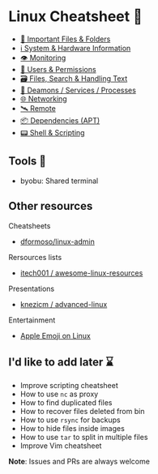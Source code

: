 # Linux Cheatsheet 🐧

- [📁 Important Files & Folders](content/important/README.md)
- [ℹ System & Hardware Information](content/system/README.md)
- [👁 Monitoring](content/monitoring/README.md)
- [👥 Users & Permissions](content/users/README.md)
- [🗃 Files, Search & Handling Text](content/files/README.md)
- [👹 Deamons / Services / Processes](content/services/README.md)
- [🌐 Networking](content/networking/README.md)
- [🛰 Remote](content/remote/README.md)
- [📦 Dependencies (APT)](content/deps/README.md)
- [📟 Shell & Scripting](content/shell/README.md)

## Tools 🧰

- byobu: Shared terminal

## Other resources

Cheatsheets

- [dformoso/linux-admin](https://github.com/dformoso/linux-admin)

Rersources lists

- [itech001 / awesome-linux-resources](https://github.com/itech001/awesome-linux-resources)

Presentations

- [knezicm / advanced-linux](https://github.com/knezicm/advanced-linux)

Entertainment

- [Apple Emoji on Linux](https://github.com/samuelngs/apple-emoji-linux)

## I'd like to add later ⌛

- Improve scripting cheatsheet
- How to use `nc` as proxy
- How to find duplicated files
- How to recover files deleted from bin
- How to use `rsync` for backups
- How to hide files inside images
- How to use `tar` to split in multiple files
- Improve Vim cheatsheet

**Note**: Issues and PRs are always welcome
